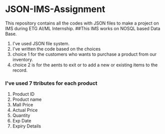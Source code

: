 # JSON-IMS-Assignment
This repository contains all the codes with JSON files to make a project on IMS during ETG AI/ML Internship.
##This IMS works on NOSQL based Data Base.
1. I've  used JSON file system.
2. I've written the code based on the choices 
3. choice 1 for the customers who wants to purchase a product from our inventory.
4. choice 2 is for the aents to exit or to add a new or existing items to the record.

### I've used 7 ttributes for each product
1. Product ID
2. Product name
3. Mall Price 
4. Actual Price
5. Quantity
6. Exp Date 
7. Expiry Details
